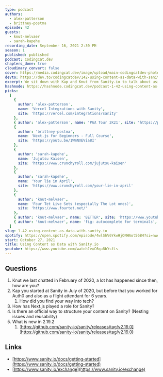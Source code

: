```yaml
---
type: podcast
authors:
  - alex-patterson
  - brittney-postma
episode: 42
guests:
  - knut-melvaer
  - sarah-kapehe
recording_date: September 16, 2021 2:30 PM
season: 1
published: published
podcast: CodingCat.dev
chapters_done: true
cloudinary_convert: false
cover: https://media.codingcat.dev/image/upload/main-codingcatdev-photo/k11r8kqg0nyadw0k9rjp.png
devto: https://dev.to/codingcatdev/142-using-content-as-data-with-sanityio-506n
excerpt: We sit down with Kap and Knut from Sanity.io to talk about using content as data.
hashnode: https://hashnode.codingcat.dev/podcast-1-42-using-content-as-data-with-sanity-io
picks:
  [
    {
      author: 'alex-patterson',
      name: 'Vercel Integrations with Sanity',
      site: 'https://vercel.com/integrations/sanity'
    },
    { author: 'alex-patterson', name: 'PGA Tour 2K21', site: 'https://pgatour.2k.com/' },
    {
      author: 'brittney-postma',
      name: 'Next.js for Beginners - Full Course',
      site: 'https://youtu.be/1WmNXEVia8I'
    },
    {
      author: 'sarah-kapehe',
      name: 'Jujutsu Kaisen',
      site: 'https://www.crunchyroll.com/jujutsu-kaisen'
    },
    {
      author: 'sarah-kapehe',
      name: 'Your lie in April',
      site: 'https://www.crunchyroll.com/your-lie-in-april'
    },
    {
      author: 'knut-melvaer',
      name: 'Four Tet Live Sets (especially The Lot ones)',
      site: 'https://www.fourtet.net/'
    },
    { author: 'knut-melvaer', name: 'BETTER', site: 'https://www.youtube.com/watch?v=EFh-vtZHjOQ' },
    { author: 'knut-melvaer', name: 'fig: autocomplete for terminals', site: 'https://fig.io/' }
  ]
slug: 1-42-using-content-as-data-with-sanity-io
spotify: https://open.spotify.com/episode/4wlShV6YkwHjONHAot56B4?si=nwowF35NTS-Ur_R6xwQtAQ
start: October 27, 2021
title: Using Content as Data with Sanity.io
youtube: https://www.youtube.com/watch?v=C6qa8bYsfLs
---
```


## Questions

1. Knut we last chatted in February of 2020, a lot has happened since then, how are you?
2. Kap you started at Sanity in July of 2020, but before that you worked for Auth0 and also as a flight attendant for 6 years.
   1. How did you find your way into tech?
3. How has Next.js played a role for Sanity?
4. Is there an official way to structure your content on Sanity? (Nesting issues and reusability)
5. What is new in 2.19.2
   1. [https://github.com/sanity-io/sanity/releases/tag/v2.19.0](https://github.com/sanity-io/sanity/releases/tag/v2.19.0)

## Links

- [https://www.sanity.io/docs/getting-started](https://www.sanity.io/docs/getting-started)
- [https://www.sanity.io/exchange](https://www.sanity.io/exchange)
